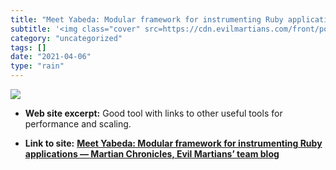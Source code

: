 ```yaml
---
title: "Meet Yabeda: Modular framework for instrumenting Ruby applications — Martian Chronicles, Evil Martians’ team blog"
subtitle: '<img class="cover" src=https://cdn.evilmartians.com/front/posts/meet-yabeda-modular-framework-for-in...'
category: "uncategorized"
tags: []
date: "2021-04-06"
type: "rain"
---
```

<img class="cover" src=https://cdn.evilmartians.com/front/posts/meet-yabeda-modular-framework-for-instrumenting-ruby-applications/cover-e0d6b03.png>



* **Web site excerpt:** Good tool with links to other useful tools for performance and scaling.

* **Link to site:** **[Meet Yabeda: Modular framework for instrumenting Ruby applications — Martian Chronicles, Evil Martians’ team blog](https://evilmartians.com/chronicles/meet-yabeda-modular-framework-for-instrumenting-ruby-applications)**